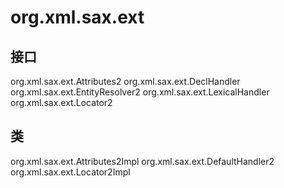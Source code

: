 # org.xml.sax.ext

## 接口

org.xml.sax.ext.Attributes2
org.xml.sax.ext.DeclHandler
org.xml.sax.ext.EntityResolver2
org.xml.sax.ext.LexicalHandler
org.xml.sax.ext.Locator2

## 类

org.xml.sax.ext.Attributes2Impl
org.xml.sax.ext.DefaultHandler2
org.xml.sax.ext.Locator2Impl




